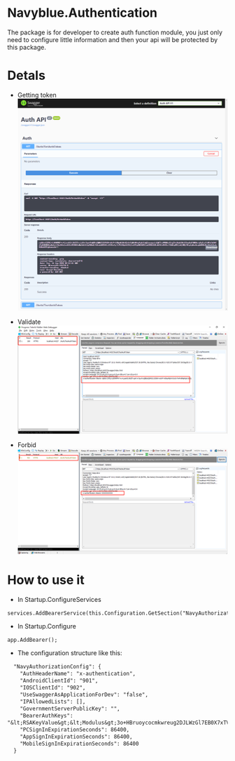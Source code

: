 # Navyblue.Authentication
The package is for developer to create auth function module, you just only need to configure little information and then your api will be protected by this package.

# Detals
- Getting token
![gettoken](/Images/gettoken.png)

- Validate
![validate](/Images/validate.png)

- Forbid
![validate](/Images/error.png)

# How to use it
- In Startup.ConfigureServices
```
services.AddBearerService(this.Configuration.GetSection("NavyAuthorizationConfig"));
```
- In Startup.Configure
```
app.AddBearer();
```
- The configuration structure like this:
```
  "NavyAuthorizationConfig": {
    "AuthHeaderName": "x-authentication",
    "AndroidClientId": "901",
    "IOSClientId": "902",
    "UseSwaggerAsApplicationForDev": "false",
    "IPAllowedLists": [],
    "GovernmentServerPublicKey": "",
    "BearerAuthKeys": "&lt;RSAKeyValue&gt;&lt;Modulus&gt;3o+HBruoycocmkwreug2DJLWzGl7EB0X7xTVvUOauVeX8O5t47jbllacZuv691W85pGO8ng6hQDiBvXtUz2uGJ5k8V6x2xbiK1qtMMP7QMxfLcg5zCB6i4RXFfqA5PXEtJt8S9mOk92rws1BoF3cSA9f7rNyqWToMYD+oGlATuxv5+PRr24HBm9w5eSxb24HvJbThMnUg0leLr77VY1LEOkUNn5TIQ38Y0Wo9gkwrCMLPXLLZqEU46sqAykhrvDOWtTczrBeRkqUICflmSK0OD0H6O958PwPzHW2h6mpFle4NQpP+QDmNbmK4zv7j71veelcuKV0WUcbXe/hfYSXzw==&lt;/Modulus&gt;&lt;Exponent&gt;AQAB&lt;/Exponent&gt;&lt;P&gt;7Qo+FrkpSBOuNUba7KoEW+L0yU8W+AETxeOVLST4Ugas/NlBnbPy/JsziIHp0IXz3f5HXVy+P/DPbztkCNXD3awyMNRQ2z+Otr90ybTQ5DMShugKRPGFtPs4m6ALtN8YSgzQJuK0BFB4d07IX0k3KHEqEob2UGcKT8Ogn4loDXE=&lt;/P&gt;&lt;Q&gt;8FzMQ/2F/O9UxRs5QMxCqFpuLE466iDY3oyZmwdOqKOn0uXs1UiVGXRcubBcGiQVbmMcCLlvogohjYp5mUU9Z1gTI6iklvOzoEOdxb8n92FwlOcZGval7L4DmHjLH2HFDjM4djNjAKdJngDg4r938QZIqONXSGeg3g06EymNWT8=&lt;/Q&gt;&lt;DP&gt;ey8ZeSGcjHJ90/4Qg3EPdtkJMRzC6PtWVT6iJaXSzn3dpEEbUmNT4Waeb1BkPBOA2lrsp14tGHmCs2F/6P9+HFMCelG7+1SaS+pPPQuUiyLne+hWfeGuBJGRp36S1tohe0oRWkPyHVPcZtQwWSRpX8D/hkVQ+BO0TiNx87aqtmE=&lt;/DP&gt;&lt;DQ&gt;Idc+3xezpJ/hlHq3vdrES8Wnm09MVihXwEWVXtFRjsaz2yqKBKFadKIAaBhfb0LDTa5ghQ3unKbGgJINernX4lPxJeUZfzNCh/7dGLlIHDk4y44Z58TwKXu7L91Z48o1H0Gw4ltrxezHnZpMD0Cb13BmDHktkcEdUgYUthv0jas=&lt;/DQ&gt;&lt;InverseQ&gt;MT1wLbYdxmf995ZTCSJQgyGgFSqr3Fkdt/wYJP9VMUnYKp6PPHzTOs3urul6YIs9GWQ+hl7JBiqOQgUPsSc2WkUt2q/3kf7eKnzJiFrz8sOgL4sU7oxKgUW+i0wnfgvRmbU2R8b6vFBkfI6HFtdhRqzo5llZFe8/+Gl1ZK7SYGY=&lt;/InverseQ&gt;&lt;D&gt;ZD113fD4sUYwQsiqzrU23svmJfQeQuAvrvWN3SxNTEwo+ZGR+f6BHIHO+MYxZ2P87EZEAW5oQQ5oPyVV6md9+cWhhlsVtS1l2YwCNFQY3pMODVNAwPEh8KO/C32jvzv4iDX9sjX/MxckrN0AwWd09xnBpgO50ZTKxb0pMfulxMV/Dbykip10SdF4wZ7RSg8p0ol8WSwbhYGbgTp2aJEsVj9SZQCbXifW2P37lpFlfz20Sm4+vhDcrZhpFtHh2LILA+sqxVDw0hOkXuyEu8FQu1FahzX3xd+GrG77EcowpSP0gyfsN6qKUfwaP0jW+f7Ze0uOFHiav5/CSwhu5jm/MQ==&lt;/D&gt;&lt;/RSAKeyValue&gt;",
    "PCSignInExpirationSeconds": 86400,
    "AppSignInExpirationSeconds": 86400,
    "MobileSignInExpirationSeconds": 86400
  }
```

